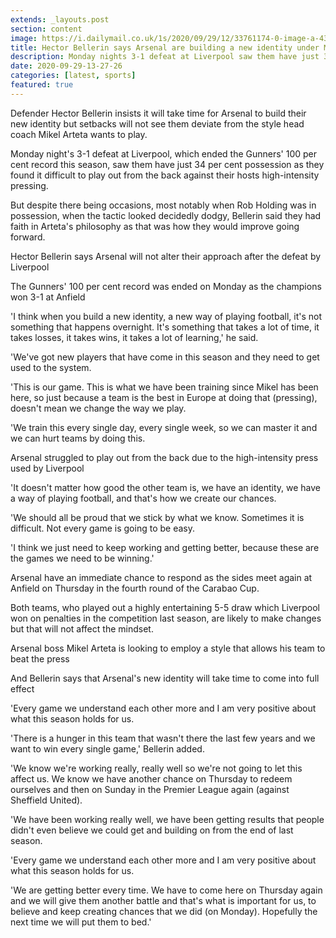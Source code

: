 ```yaml
---
extends: _layouts.post
section: content
image: https://i.dailymail.co.uk/1s/2020/09/29/12/33761174-0-image-a-43_1601379330164.jpg 
title: Hector Bellerin says Arsenal are building a new identity under Mikel Arteta after Liverpool loss 
description: Monday nights 3-1 defeat at Liverpool saw them have just 34 per cent possession as they found it difficult to play out from the back against their hosts high-intensity pressing. 
date: 2020-09-29-13-27-26 
categories: [latest, sports] 
featured: true 
--- 
```

Defender Hector Bellerin insists it will take time for Arsenal to build their new identity but setbacks will not see them deviate from the style head coach Mikel Arteta wants to play.

Monday night's 3-1 defeat at Liverpool, which ended the Gunners' 100 per cent record this season, saw them have just 34 per cent possession as they found it difficult to play out from the back against their hosts high-intensity pressing.

But despite there being occasions, most notably when Rob Holding was in possession, when the tactic looked decidedly dodgy, Bellerin said they had faith in Arteta's philosophy as that was how they would improve going forward.

Hector Bellerin says Arsenal will not alter their approach after the defeat by Liverpool

The Gunners' 100 per cent record was ended on Monday as the champions won 3-1 at Anfield

'I think when you build a new identity, a new way of playing football, it's not something that happens overnight. It's something that takes a lot of time, it takes losses, it takes wins, it takes a lot of learning,' he said.

'We've got new players that have come in this season and they need to get used to the system.

'This is our game. This is what we have been training since Mikel has been here, so just because a team is the best in Europe at doing that (pressing), doesn't mean we change the way we play.

'We train this every single day, every single week, so we can master it and we can hurt teams by doing this.

Arsenal struggled to play out from the back due to the high-intensity press used by Liverpool

'It doesn't matter how good the other team is, we have an identity, we have a way of playing football, and that's how we create our chances.

'We should all be proud that we stick by what we know. Sometimes it is difficult. Not every game is going to be easy.

'I think we just need to keep working and getting better, because these are the games we need to be winning.'

Arsenal have an immediate chance to respond as the sides meet again at Anfield on Thursday in the fourth round of the Carabao Cup.

Both teams, who played out a highly entertaining 5-5 draw which Liverpool won on penalties in the competition last season, are likely to make changes but that will not affect the mindset.

Arsenal boss Mikel Arteta is looking to employ a style that allows his team to beat the press

And Bellerin says that Arsenal's new identity will take time to come into full effect 

'Every game we understand each other more and I am very positive about what this season holds for us.

'There is a hunger in this team that wasn't there the last few years and we want to win every single game,' Bellerin added.

'We know we're working really, really well so we're not going to let this affect us. We know we have another chance on Thursday to redeem ourselves and then on Sunday in the Premier League again (against Sheffield United).

'We have been working really well, we have been getting results that people didn't even believe we could get and building on from the end of last season.

'Every game we understand each other more and I am very positive about what this season holds for us.

'We are getting better every time. We have to come here on Thursday again and we will give them another battle and that's what is important for us, to believe and keep creating chances that we did (on Monday). Hopefully the next time we will put them to bed.'


